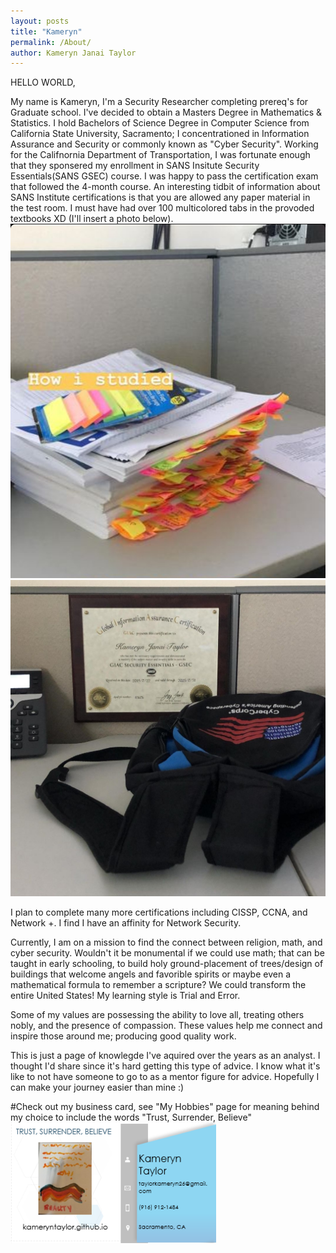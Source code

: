 ```yaml
---
layout: posts
title: "Kameryn"
permalink: /About/
author: Kameryn Janai Taylor
---
```

HELLO WORLD,

My name is Kameryn, I'm a Security Researcher completing prereq's for Graduate school. I've decided to obtain a Masters Degree in Mathematics & Statistics. I hold Bachelors of Science Degree in Computer Science from California State University, Sacramento; I concentrationed in Information Assurance and Security or commonly known as "Cyber Security". Working for the Califnornia Department of Transportation, I was fortunate enough that they sponsered my enrollment in SANS Insitute Security Essentials(SANS GSEC) course. I was happy to pass the certification exam that followed the 4-month course. An interesting tidbit of information about SANS Institute certifications is that you are allowed any paper material in the test room. I must have had over 100 multicolored tabs in the provoded textbooks XD (I'll insert a photo below).
![gsecmaterials](/assets/gsec_study_materials.jpg) ![gseccertification](/assets/gsec_certification.jpg)

I plan to complete many more certifications including CISSP, CCNA, and Network +. I find I have an affinity for Network Security. 

Currently, I am on a mission to find the connect between religion, math, and cyber security. Wouldn't it be monumental if we could use math; that can be taught in early schooling, to build holy ground-placement of trees/design of buildings that welcome angels and favorible spirits or maybe even a mathematical formula to remember a scripture? We could transform the entire United States! My learning style is Trial and Error.

Some of my values are possessing the ability to love all, treating others nobly, and the presence of compassion. These values help me connect and inspire those around me; producing good quality work.

This is just a page of knowlegde I've aquired over the years as an analyst. I thought I'd share since it's hard getting this type of advice. I know what it's like to not have someone to go to as a mentor figure for advice. Hopefully I can make your journey easier than mine :)  

#Check out my business card, see "My Hobbies" page for meaning behind my choice to include the words "Trust, Surrender, Believe"
![businesscards](/assets/bc6.png)
